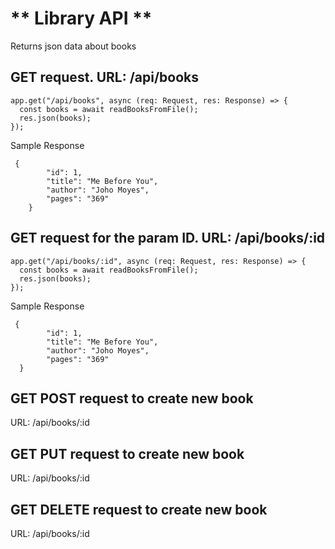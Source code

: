 # ** Library API **

Returns json data about books

## GET request. URL: /api/books

```
app.get("/api/books", async (req: Request, res: Response) => {
  const books = await readBooksFromFile();
  res.json(books);
});
```

Sample Response 
```
 {
        "id": 1,
        "title": "Me Before You",
        "author": "Joho Moyes",
        "pages": "369"
    }
```
## GET request for the param ID. URL: /api/books/:id

```
app.get("/api/books/:id", async (req: Request, res: Response) => {
  const books = await readBooksFromFile();
  res.json(books);
});
```

Sample Response 
```
 {
        "id": 1,
        "title": "Me Before You",
        "author": "Joho Moyes",
        "pages": "369"
  }
```

## GET POST request to create new book

URL: /api/books/:id

## GET PUT request to create new book

URL: /api/books/:id

## GET DELETE request to create new book

URL: /api/books/:id

```

